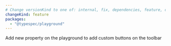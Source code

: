 ```yaml
---
# Change versionKind to one of: internal, fix, dependencies, feature, deprecation, breaking
changeKind: feature
packages:
  - "@typespec/playground"
---
```


Add new property on the playground to add custom buttons on the toolbar

